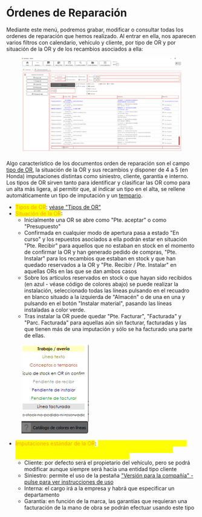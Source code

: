 # Órdenes de Reparación

Mediante este menú, podremos grabar, modificar o consultar todas los ordenes de reparación que hemos realizado. Al entrar en ella, nos aparecen varios filtros con calendario, vehículo y cliente, por tipo de OR y por situación de la OR y de los recambios asociados a ella:

<figure><img src="../../../../.gitbook/assets/imagen (9) (1) (1) (1).png" alt=""><figcaption></figcaption></figure>

Algo característico de los documentos orden de reparación son el campo [tipo de OR](../tipos-or.md), la situación de la OR y sus recambios y disponer de 4 a 5 (en Honda) imputaciones distintas como siniestro, cliente, garantía e interno. Los tipos de OR sirven tanto para identificar y clasificar las OR como para un alta más ligera, al permitir que, al indicar un tipo en el alta, se rellene automáticamente un tipo de imputación y un [tempario](../temparios.md).

* <mark style="color:orange;">Tipos de OR</mark>: [véase "Tipos de OR"](../tipos-or.md)
* <mark style="color:orange;">Situación de la OR</mark>:&#x20;
  * Inicialmente una OR se abre como "Pte. aceptar" o como "Presupuesto"
  * Confirmada en cualquier modo de apertura pasa a estado "En curso" y los repuestos asociados a ella podrán estar en situación "Pte. Recibir" para aquellos que no estaban en stock en el momento de confirmar la OR y han generado pedido de compras, "Pte. Instalar" para los recambios que estaban en stock y que han quedado reservados a la OR y "Pte. Recibir / Pte. Instalar" en aquellas ORs en las que se dan ambos casos
  * Sobre los artículos reservados en stock o que hayan sido recibidos (en azul - véase código de colores abajo) se puede realizar la instalación, seleccionado todas las líneas pulsando en el recuadro en blanco situado a la izquierda de "Almacén" o de una en una y pulsando en el botón "Instalar material", pasando las líneas instaladas a color verde.
  * Tras instalar la OR puede quedar "Pte. Facturar", "Facturada" y "Parc. Facturada" para aquellas aún sin facturar, facturadas y las que tienen más de una imputación y sólo se ha facturado una parte de ellas.

<figure><img src="../../../../.gitbook/assets/imagen (11) (1) (2).png" alt=""><figcaption></figcaption></figure>

* <mark style="color:orange;">Imputaciones estándar de la OR</mark>: <mark style="color:yellow;">indican hacia dónde va el cargo del conjunto de líneas incluidas en ella. Si se modifica la línea de la imputación, se modifica el conjunto de líneas:</mark>
  * Cliente: por defecto será el propietario del vehículo, pero se podrá modificar aunque siempre será hacia una entidad tipo cliente
  * Siniestro: permite el uso de la pestaña ["Versión para la compañía" - pulse para ver instrucciones de uso](../../../../faq/ordenes-de-reparacion-ors/version-para-la-compania-en-la-or.md)
  * Interna: el cargo irá a la empresa y habrá que especificar un departamento
  * Garantía: en función de la marca, las garantías que requieran una facturación de la mano de obra se podrán efectuar usando este tipo

